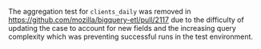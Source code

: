 The aggregation test for `clients_daily` was removed in
https://github.com/mozilla/bigquery-etl/pull/2117
due to the difficulty of updating the case to account for new fields
and the increasing query complexity which was preventing successful
runs in the test environment.
